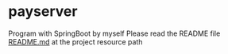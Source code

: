 # payserver
Program with SpringBoot by myself
Please read the README file [README.md](https://github.com/FanYingBo/payserver/blob/master/src/main/resources/README.md) at the project resource path

